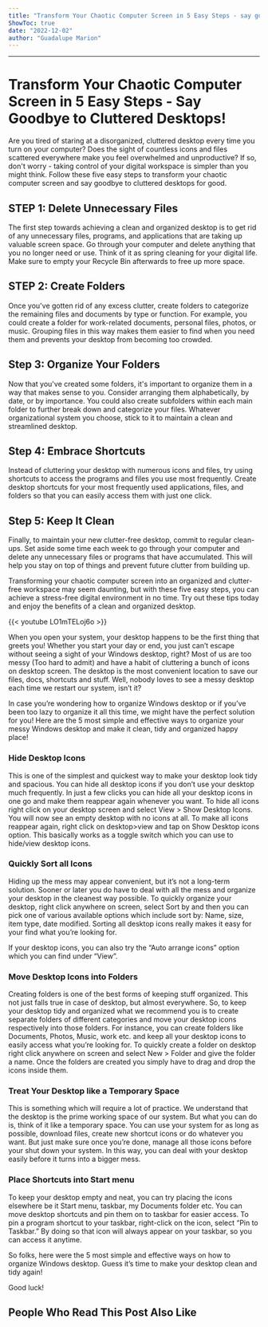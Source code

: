 ```yaml
---
title: "Transform Your Chaotic Computer Screen in 5 Easy Steps - say goodbye to cluttered desktops!"
ShowToc: true 
date: "2022-12-02"
author: "Guadalupe Marion"
---
```

*****
# Transform Your Chaotic Computer Screen in 5 Easy Steps - Say Goodbye to Cluttered Desktops!

Are you tired of staring at a disorganized, cluttered desktop every time you turn on your computer? Does the sight of countless icons and files scattered everywhere make you feel overwhelmed and unproductive? If so, don't worry - taking control of your digital workspace is simpler than you might think. Follow these five easy steps to transform your chaotic computer screen and say goodbye to cluttered desktops for good.

## STEP 1: Delete Unnecessary Files

The first step towards achieving a clean and organized desktop is to get rid of any unnecessary files, programs, and applications that are taking up valuable screen space. Go through your computer and delete anything that you no longer need or use. Think of it as spring cleaning for your digital life. Make sure to empty your Recycle Bin afterwards to free up more space.

## STEP 2: Create Folders

Once you've gotten rid of any excess clutter, create folders to categorize the remaining files and documents by type or function. For example, you could create a folder for work-related documents, personal files, photos, or music. Grouping files in this way makes them easier to find when you need them and prevents your desktop from becoming too crowded.

## Step 3: Organize Your Folders

Now that you've created some folders, it's important to organize them in a way that makes sense to you. Consider arranging them alphabetically, by date, or by importance. You could also create subfolders within each main folder to further break down and categorize your files. Whatever organizational system you choose, stick to it to maintain a clean and streamlined desktop.

## Step 4: Embrace Shortcuts

Instead of cluttering your desktop with numerous icons and files, try using shortcuts to access the programs and files you use most frequently. Create desktop shortcuts for your most frequently used applications, files, and folders so that you can easily access them with just one click.

## Step 5: Keep It Clean

Finally, to maintain your new clutter-free desktop, commit to regular clean-ups. Set aside some time each week to go through your computer and delete any unnecessary files or programs that have accumulated. This will help you stay on top of things and prevent future clutter from building up.

Transforming your chaotic computer screen into an organized and clutter-free workspace may seem daunting, but with these five easy steps, you can achieve a stress-free digital environment in no time. Try out these tips today and enjoy the benefits of a clean and organized desktop.

{{< youtube LO1mTELoj6o >}} 



When you open your system, your desktop happens to be the first thing that greets you! Whether you start your day or end, you just can’t escape without seeing a sight of your Windows desktop, right? Most of us are too messy (Too hard to admit) and have a habit of cluttering a bunch of icons on desktop screen. The desktop is the most convenient location to save our files, docs, shortcuts and stuff. Well, nobody loves to see a messy desktop each time we restart our system, isn’t it?
 
In case you’re wondering how to organize Windows desktop or if you’ve been too lazy to organize it all this time, we might have the perfect solution for you! Here are the 5 most simple and effective ways to organize your messy Windows desktop and make it clean, tidy and organized happy place!
 
### Hide Desktop Icons
 

 
This is one of the simplest and quickest way to make your desktop look tidy and spacious. You can hide all desktop icons if you don’t use your desktop much frequently. In just a few clicks you can hide all your desktop icons in one go and make them reappear again whenever you want. To hide all icons right click on your desktop screen and select View > Show Desktop Icons. You will now see an empty desktop with no icons at all. To make all icons reappear again, right click on desktop>view and tap on Show Desktop icons option. This basically works as a toggle switch which you can use to hide/view desktop icons.
 
### Quickly Sort all Icons
 
Hiding up the mess may appear convenient, but it’s not a long-term solution. Sooner or later you do have to deal with all the mess and organize your desktop in the cleanest way possible. To quickly organize your desktop, right click anywhere on screen, select Sort by and then you can pick one of various available options which include sort by: Name, size, item type, date modified. Sorting all desktop icons really makes it easy for your find what you’re looking for.
 
If your desktop icons, you can also try the “Auto arrange icons” option which you can find under “View”.
 
### Move Desktop Icons into Folders
 
Creating folders is one of the best forms of keeping stuff organized. This not just falls true in case of desktop, but almost everywhere. So, to keep your desktop tidy and organized what we recommend you is to create separate folders of different categories and move your desktop icons respectively into those folders. For instance, you can create folders like Documents, Photos, Music, work etc. and keep all your desktop icons to easily access what you’re looking for. To quickly create a folder on desktop right click anywhere on screen and select New > Folder and give the folder a name. Once the folders are created you simply have to drag and drop the icons inside them.
 
### Treat Your Desktop like a Temporary Space
 
This is something which will require a lot of practice. We understand that the desktop is the prime working space of our system. But what you can do is, think of it like a temporary space. You can use your system for as long as possible, download files, create new shortcut icons or do whatever you want. But just make sure once you’re done, manage all those icons before your shut down your system. In this way, you can deal with your desktop easily before it turns into a bigger mess.
 
### Place Shortcuts into Start menu
 
To keep your desktop empty and neat, you can try placing the icons elsewhere be it Start menu, taskbar, my Documents folder etc. You can move desktop shortcuts and pin them on to taskbar for easier access. To pin a program shortcut to your taskbar, right-click on the icon, select “Pin to Taskbar.” By doing so that icon will always appear on your taskbar, so you can access it anytime.
 
So folks, here were the 5 most simple and effective ways on how to organize Windows desktop. Guess it’s time to make your desktop clean and tidy again!
 
Good luck!
 
##  People Who Read This Post Also Like 



